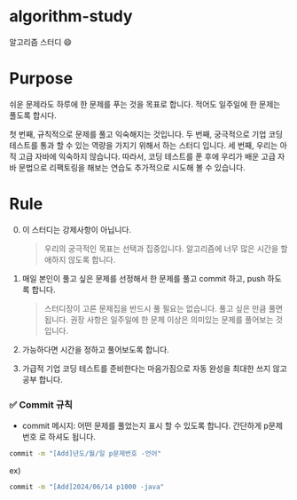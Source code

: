 # algorithm-study

알고리즘 스터디 :smile:


# Purpose

쉬운 문제라도 하루에 한 문제를 푸는 것을 목표로 합니다.
적어도 일주일에 한 문제는 풀도록 합시다.

첫 번째, 규칙적으로 문제를 풀고 익숙해지는 것입니다.
두 번째, 궁극적으로 기업 코딩테스트를 통과 할 수 있는 역량을 가지기 위해서 하는 스터디 입니다.
세 번째, 우리는 아직 고급 자바에 익숙하지 않습니다. 따라서, 코딩 테스트를 푼 후에 우리가 배운 고급 자바 문법으로 리팩토링을 해보는 연습도 추가적으로 시도해 볼 수 있습니다.

# Rule

0. 이 스터디는 강제사항이 아닙니다.
   
    >  우리의 궁극적인 목표는 선택과 집중입니다.
    >  알고리즘에 너무 많은 시간을 할애하지 않도록 합니다.
   

2. 매일 본인이 풀고 싶은 문제를 선정해서 한 문제를 풀고 commit 하고, push 하도록 합니다.
   
    >  스터디장이 고른 문제집을 반드시 풀 필요는 없습니다.
    >  풀고 싶은 만큼 풀면 됩니다.
    >  권장 사항은 일주일에 한 문제 이상은 의미있는 문제를 풀어보는 것입니다.
   


3. 가능하다면 시간을 정하고 풀어보도록 합니다.

4. 가급적 기업 코딩 테스트를 준비한다는 마음가짐으로 자동 완성을 최대한 쓰지 않고 공부 합니다.


### ✅ Commit 규칙

- commit 메시지: 어떤 문제를 풀었는지 표시 할 수 있도록 합니다.
                 간단하게 p문제번호 로 하셔도 됩니다.

```sh
commit -m "[Add]년도/월/일 p문제번호 -언어"
```

ex)
```sh
commit -m "[Add]2024/06/14 p1000 -java"
``` 
